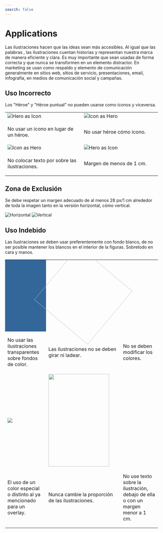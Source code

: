 ```yaml
---
search: false
---
```


# Applications

Las ilustraciones hacen que las ideas sean más accesibles. Al igual que las palabras , las ilustraciones cuentan historias y representan nuestra marca de manera eficiente y clara. 
Es muy importante que sean usadas de forma correcta y que nunca se transformen en un elemento distractor.
En marketing se usan como respaldo y elemento de comunicación generalmente en sitios web, sitios de servicio, presentaciones, email, infografía, en medios de comunicación social y campañas.


## Uso Incorrecto
Los "Héroe" y "Héroe puntual" no pueden usarse como íconos y viceversa.

<table>
<tr>
<td style="width:50%;">
<img src="/assets/img/brand/incorrect_illustration_1.png" alt="Hero as Icon">
</td>
<td style="width:50%;">
<img src="/assets/img/brand/incorrect_illustration_2.png" alt="Icon as Hero">
</td>
</tr>
<tr>
<td>
<p class="dont">No usar un icono en lugar de un héroe.</p>
</td>
<td>
<p class="dont">No usar héroe cómo ícono.</p>
</td>
</tr>
<tr>
<td style="width:50%;">
<img src="/assets/img/brand/incorrect_illustration_3.png" alt="Icon as Hero">
</td>
<td style="width:50%;">
<img src="/assets/img/brand/incorrect_illustration_4.png" alt="Hero as Icon">
</td>
</tr>
<tr>
<td>
<p class="dont">No colocar texto por sobre las ilustraciones.</p>
</td>
<td>
<p class="dont">Margen de menos de 1 cm.</p>
</td>
</tr>
</table>


## Zona de Exclusión
Se debe respetar un margen adecuado de al menos 28 px/1 cm alrededor de toda la imagen tanto en la versión horizontal, cómo vertical.

<img src="/assets/img/brand/distance_h.svg" alt="Horizontal">
<img src="/assets/img/brand/distance_v.svg" alt="Vertical">										



## Uso Indebido
Las ilustraciones se deben usar preferentemente con fondo blanco, de no ser posible mantener los blancos en el interior de la figuras. Sobretodo en cara y manos.


<table>
<tr>
<td style="width:30%;background-color:#336699;">
<img src="/assets/img/brand/clientes.png" alt="">
</td>
<td style="width:30%;">
<img src="/assets/img/brand/clientes.png" style="transform: rotate(40deg); width:230px" alt="">
</td>
<td style="width:30%;">
<img src="/assets/img/brand/clientes.png" style="filter: hue-rotate(90deg);" alt="">
</td>
</tr>
<tr>
<td>
<p class="dont">No usar las ilustraciones transparentes sobre fondos de color.</p>
</td>
<td>
<p class="dont">Las ilustraciones no se deben girar ni ladear.</p>
</td>
<td>
<p class="dont">No se deben modificar los colores.</p>
</td>
</tr>
<tr>
<td>
<img src="/assets/img/brand/lateral.jpg" style="max-height:305px">
</td>
<td>
<img src="/assets/img/brand/clientes.png" style="width:200px; height:305px" alt="">
</td>
<td>
<img src="/assets/img/brand/incorrect_illustration_6.png" alt="">
</td>
</tr>
<tr>
<td>
<p class="dont">El uso de un color especial o distinto al ya mencionado para un overlay.</p>
</td>
<td>
<p class="dont">Nunca cambie la proporción de las ilustraciones.</p>
</td>
<td>
<p class="dont">No use texto sobre la ilustración, debajo de ella o con un margen menor a 1 cm.</p>
</td>
</tr>
</table>





